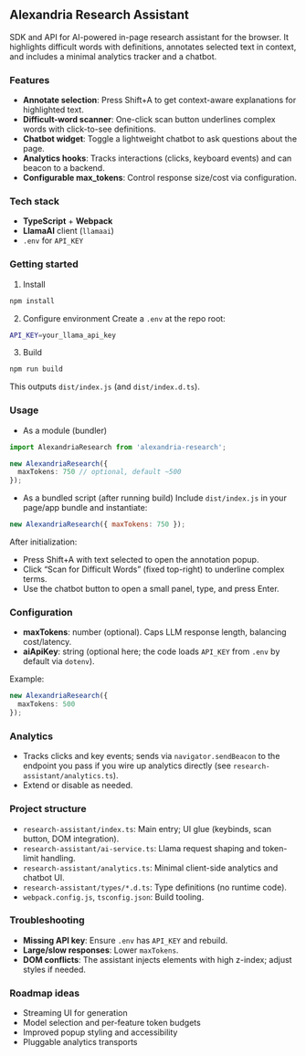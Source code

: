 ## Alexandria Research Assistant

SDK and API for AI-powered in-page research assistant for the browser. It highlights difficult words with definitions, annotates selected text in context, and includes a minimal analytics tracker and a chatbot.

### Features
- **Annotate selection**: Press Shift+A to get context-aware explanations for highlighted text.
- **Difficult-word scanner**: One-click scan button underlines complex words with click-to-see definitions.
- **Chatbot widget**: Toggle a lightweight chatbot to ask questions about the page.
- **Analytics hooks**: Tracks interactions (clicks, keyboard events) and can beacon to a backend.
- **Configurable max_tokens**: Control response size/cost via configuration.

### Tech stack
- **TypeScript** + **Webpack**
- **LlamaAI** client (`llamaai`)
- `.env` for `API_KEY`

### Getting started
1) Install
```bash
npm install
```

2) Configure environment
Create a `.env` at the repo root:
```bash
API_KEY=your_llama_api_key
```

3) Build
```bash
npm run build
```
This outputs `dist/index.js` (and `dist/index.d.ts`).

### Usage

- As a module (bundler)
```ts
import AlexandriaResearch from 'alexandria-research';

new AlexandriaResearch({
  maxTokens: 750 // optional, default ~500
});
```

- As a bundled script (after running build)
Include `dist/index.js` in your page/app bundle and instantiate:
```js
new AlexandriaResearch({ maxTokens: 750 });
```

After initialization:
- Press Shift+A with text selected to open the annotation popup.
- Click “Scan for Difficult Words” (fixed top-right) to underline complex terms.
- Use the chatbot button to open a small panel, type, and press Enter.

### Configuration
- **maxTokens**: number (optional). Caps LLM response length, balancing cost/latency.
- **aiApiKey**: string (optional here; the code loads `API_KEY` from `.env` by default via `dotenv`).

Example:
```ts
new AlexandriaResearch({
  maxTokens: 500
});
```

### Analytics
- Tracks clicks and key events; sends via `navigator.sendBeacon` to the endpoint you pass if you wire up analytics directly (see `research-assistant/analytics.ts`).
- Extend or disable as needed.

### Project structure
- `research-assistant/index.ts`: Main entry; UI glue (keybinds, scan button, DOM integration).
- `research-assistant/ai-service.ts`: Llama request shaping and token-limit handling.
- `research-assistant/analytics.ts`: Minimal client-side analytics and chatbot UI.
- `research-assistant/types/*.d.ts`: Type definitions (no runtime code).
- `webpack.config.js`, `tsconfig.json`: Build tooling.

### Troubleshooting
- **Missing API key**: Ensure `.env` has `API_KEY` and rebuild.
- **Large/slow responses**: Lower `maxTokens`.
- **DOM conflicts**: The assistant injects elements with high z-index; adjust styles if needed.

### Roadmap ideas
- Streaming UI for generation
- Model selection and per-feature token budgets
- Improved popup styling and accessibility
- Pluggable analytics transports

